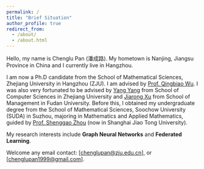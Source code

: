 ```yaml
---
permalink: /
title: "Brief Situation"
author_profile: true
redirect_from: 
  - /about/
  - /about.html
---
```


Hello, my name is Chenglu Pan (潘成路). My hometown is Nanjing, Jiangsu Province in China and I currently live in Hangzhou. 

I am now a Ph.D candidate from the School of Mathematical Sciences, Zhejiang University in Hangzhou (ZJU). I am advised by [Prof. Qingbiao Wu](https://person.zju.edu.cn/en/0085412). I was also very fortunated to be advised by [Yang Yang](yangy.org) from School of Computer Sciences in Zhejiang University and [Jiarong Xu](galina0217.github.io) from School of Management in Fudan University. Before this, I obtained my undergraduate degree from the School of Mathematical Sciences, Soochow University (SUDA) in Suzhou, majoring in Mathematics and Applied Mathematics, guided by [Prof. Shenggao Zhou](https://math.sjtu.edu.cn/faculty/sgzhou) (now in Shanghai Jiao Tong University).

My research interests include **Graph Neural Networks** and **Federated Learning**.

Welcome any email contact: [chenglupan@zju.edu.cn], or [chenglupan1999@gmail.com].
